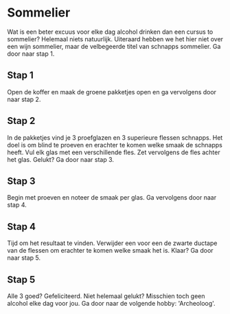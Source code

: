 # Sommelier

Wat is een beter excuus voor elke dag alcohol drinken dan een cursus to sommelier? Helemaal niets natuurlijk. Uiteraard hebben we het hier niet over een wijn sommelier, maar de velbegeerde titel van schnapps sommelier. Ga door naar stap 1.

## Stap 1
Open de koffer en maak de groene pakketjes open en ga vervolgens door naar stap 2.

## Stap 2
In de pakketjes vind je 3 proefglazen en 3 superieure flessen schnapps. Het doel is om blind te proeven en erachter te komen welke smaak de schnapps heeft. Vul elk glas met een verschillende fles. Zet vervolgens de fles achter het glas. Gelukt? Ga door naar stap 3.

## Stap 3
Begin met proeven en noteer de smaak per glas. Ga vervolgens door naar stap 4.

## Stap 4
Tijd om het resultaat te vinden. Verwijder een voor een de zwarte ductape van de flessen om erachter te komen welke smaak het is. Klaar? Ga door naar stap 5.

## Stap 5
Alle 3 goed? Gefeliciteerd. Niet helemaal gelukt? Misschien toch geen alcohol elke dag voor jou. Ga door naar de volgende hobby: 'Archeoloog'.